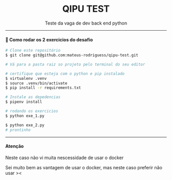 <h1 align="center">QIPU TEST</h1>
<p align="center">Teste da vaga de dev back end python</p>

<hr>

#### 🎲 Como rodar os 2 exercicios do desafio

```bash
# Clone este repositório
$ git clone git@github.com:mateus-rodriguess/qipu-test.git

# Vá para a pasta raiz so projeto pelo terminal do seu editor

# certifique que esteja com o python e pip instalado
$ virtualenv .venv
$ source .venv/bin/activate 
$ pip install -r requirements.txt

# Instale as depedencias 
$ pipenv install

# rodando os exercicios 
$ python exe_1.py

$ python exe_2.py
# prontinho
```
<hr>

#### Atenção
<p>Neste caso não vi muita nescessidade de usar o docker</p>
<p>Sei muito bem as vantagem de usar o docker, mas neste caso preferir não usar ><</p>
